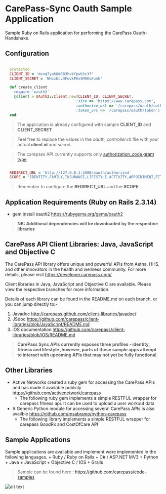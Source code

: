 CarePass-Sync Oauth Sample Application
=============

Sample Ruby on Rails application for performing the CarePass Oauth-Handshake.

Configuration
--------------------------

```ruby

  protected
  CLIENT_ID = 'msxq7yak8m883hvkfpwb3c3f'
  CLIENT_SECRET = 'NHzzbcv3FwvkPHaSM8KvXumk'

  def create_client
    require 'oauth2'
    @client = OAuth2::Client.new(CLIENT_ID, CLIENT_SECRET,
                                :site => 'https://www.carepass.com',
                                :authorize_url => '/carepass/oauth/authorize',
                                :token_url => '/carepass/oauth/token')
  end
```
> The application is already configured with sample **CLIENT_ID** and **CLIENT_SECRET**

> Feel free to replace the values in the *oauth_controller.rb* file with your actual **client id** and *secret*.

> The carepass API currently supports only [authorization_code grant type](http://tools.ietf.org/html/draft-ietf-oauth-v2-31#page-23)

```ruby

  REDIRECT_URL = 'http://127.0.0.1:3000/oauth/authorized'
  SCOPE = 'IDENTITY,FAMILY,INSURANCE,LIFESTYLE,ACTIVITY,APPOINTMENT,FITNESS'
````
> Remember to configure the **REDIRECT_URL** and the **SCOPE**.

Application Requirements (Ruby on Rails 2.3.14)
-----------------------------------------------

+ gem install oauth2 https://rubygems.org/gems/oauth2

> **NB: Additional dependencies will be downloaded by the respective libraries**


CarePass API Client Libraries: Java, JavaScript and Objective C
---------------------------------------------------------------
The CarePass API library offers unique and powerful APIs from Aetna, HHS, and other innovators in the health and wellness community. For more details, please visit <https://developer.carepass.com/>

Client libraries in Java, JavaScript and Objective C are available. Please view the respective branches for more information.

Details of each  library can be found in the README.md on each branch, or you can jump directly to:-

1. Javadoc <http://carepass.github.com/client-libraries/javadoc/>
2. JSdoc <https://github.com/carepass/client-libraries/blob/JavaScript/README.md>
3. iOS documentation <https://github.com/carepass/client-libraries/blob/iOS/README.md>

> **CarePass Sync APIs currently exposes three profiles - identity, fitness and lifestyle ,however, parts of these sample apps attempt to interact with upcoming APIs that may not yet be fully functional.**


Other Libraries 
---------------------------------------------------------------
+ Active Networks created a ruby gem for accessing the CarePass APIs and has made it available publicly https://github.com/activenetwork/carepass
	+ The following ruby gem implements a simple RESTFUL wrapper for carepass fitness api. It can be used to upload a user workout data
+ A Generic Python module for accessing several CarePass APIs is also availble https://github.com/msabramo/python-carepass
	+ The following library implements a simple RESTFUL wrapper for carepass GoodRx and CostOfCare API
	
Sample Applications
---------------------------------------------------------------- 
Sample applications are available and implement were implemented in the following languages.
	+ Ruby / Ruby on Rails
	+ C# / ASP.NET MV3
	+ Python
	+ Java
	+ JavaScript
	+ Objective C / IOS
	+ Grails
	
> Sample can be found here : https://github.com/carepass/code-samples


![alt text](https://www.carepass.com/carepass/resources/images/registered_cp_logo.png "CarePass Logo")
